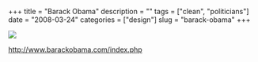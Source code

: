 +++
title = "Barack Obama"
description = ""
tags = ["clean", "politicians"]
date = "2008-03-24"
categories = ["design"]
slug = "barack-obama"
+++


 

  <div id="screens-thumbs" class="clearfix">
    <div class="txt-center" id="design-submission"><a href="http://www.barackobama.com/index.php"><img id='bluga-thumbnail-785' class='bluga-thumbnail large' src='http://media.konigi.com/bluga/
wt47f276ad25bb0_0.jpg'/></a></div>  
  </div>   
<p><a href="http://www.barackobama.com/index.php">http://www.barackobama.com/index.php</a></p>




